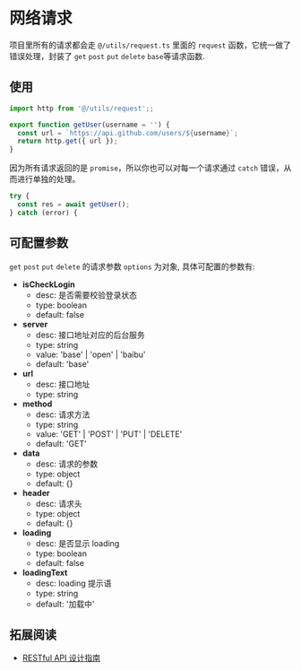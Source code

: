 # 网络请求


项目里所有的请求都会走 `@/utils/request.ts` 里面的 `request` 函数，它统一做了错误处理，封装了 `get` `post` `put` `delete` `base`等请求函数.

## 使用
```js
import http from '@/utils/request';;

export function getUser(username = '') {
  const url = `https://api.github.com/users/${username}`;
  return http.get({ url });
}
```

因为所有请求返回的是 `promise`，所以你也可以对每一个请求通过 `catch` 错误，从而进行单独的处理。
```js
try {
  const res = await getUser();
} catch (error) {
```

## 可配置参数

`get` `post` `put` `delete` 的请求参数 `options` 为对象, 具体可配置的参数有:

- **isCheckLogin**
  - desc: 是否需要校验登录状态
  - type: boolean
  - default: false
- **server**
  - desc: 接口地址对应的后台服务
  - type: string
  - value: 'base' | 'open' | 'baibu'
  - default: 'base'
- **url**
  - desc: 接口地址
  - type: string
- **method**
  - desc: 请求方法
  - type: string
  - value: 'GET' | 'POST' | 'PUT' | 'DELETE'
  - default: 'GET'
- **data**
  - desc: 请求的参数
  - type: object
  - default: {}
- **header**
  - desc: 请求头
  - type: object
  - default: {}
- **loading**
  - desc: 是否显示 loading
  - type: boolean
  - default: false
- **loadingText**
  - desc: loading 提示语
  - type: string
  - default: '加载中'


## 拓展阅读
- [RESTful API 设计指南](http://www.ruanyifeng.com/blog/2014/05/restful_api.html)
